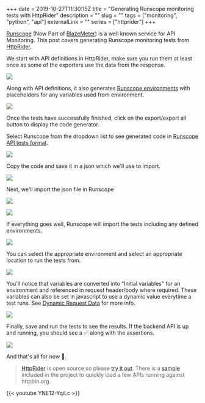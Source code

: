+++ 
date = 2019-10-27T11:30:15Z
title = "Generating Runscope monitoring tests with HttpRider"
description = ""
slug = "" 
tags = ["monitoring", "python", "api"]
externalLink = ""
series = ["httprider"]
+++

[Runscope](https://www.runscope.com) (Now Part of [BlazeMeter](https://www.blazemeter.com)) is a well known service for API Monitoring. This post covers generating Runscope monitoring tests from [HttpRider](https://github.com/namuan/http-rider).

We start with API definitions in HttpRider, make sure you run them at least once as some of the exporters use the data from the response.

![](/images/002/httprider_runscope_1.png)

Along with API definitions, it also generates [Runscope environments](https://www.runscope.com/docs/api-testing/environments/) with placeholders for any variables used from environment.

![](/images/002/httprider_runscope_2.png)

Once the tests have successfully finished, click on the export/export all button to display the code generator. 

Select Runscope from the dropdown list to see generated code in [Runscope API tests format](https://www.runscope.com/docs/api-testing/importing/#radar-import).

![](/images/002/httprider_runscope_3.png)

Copy the code and save it in a json which we'll use to import.

![](/images/002/httprider_runscope_4.png)

Next, we'll import the json file in Runscope

![](/images/002/httprider_runscope_5.png)

![](/images/002/httprider_runscope_6.png)

If everything goes well, Runscope will import the tests including any defined environments.

![](/images/002/httprider_runscope_7.png)

You can select the appropriate environment and select an appropriate location to run the tests from.

![](/images/002/httprider_runscope_8.png)

You'll notice that variables are converted into "Initial variables" for an environment and referenced in request header/body where required. These variables can also be set in javascript to use a dynamic value everytime a test runs. See [Dynamic Request Data](https://www.runscope.com/docs/api-testing/variables/) for more info.

![](/images/002/httprider_runscope_9.png)

Finally, save and run the tests to see the results. If the backend API is up and running, you should see a ✅ along with the assertions.

![](/images/002/httprider_runscope_10.png)

And that's all for now 🎉.

> [HttpRider](https://www.httprider.com/) is open source so please [try it out](https://www.httprider.com/docs/getting-started/installation/). There is a [sample](https://github.com/namuan/http-rider/tree/master/sample) included in the project to quickly load a few APIs running against httpbin.org.

{{< youtube YNE12-YqiLc >}}